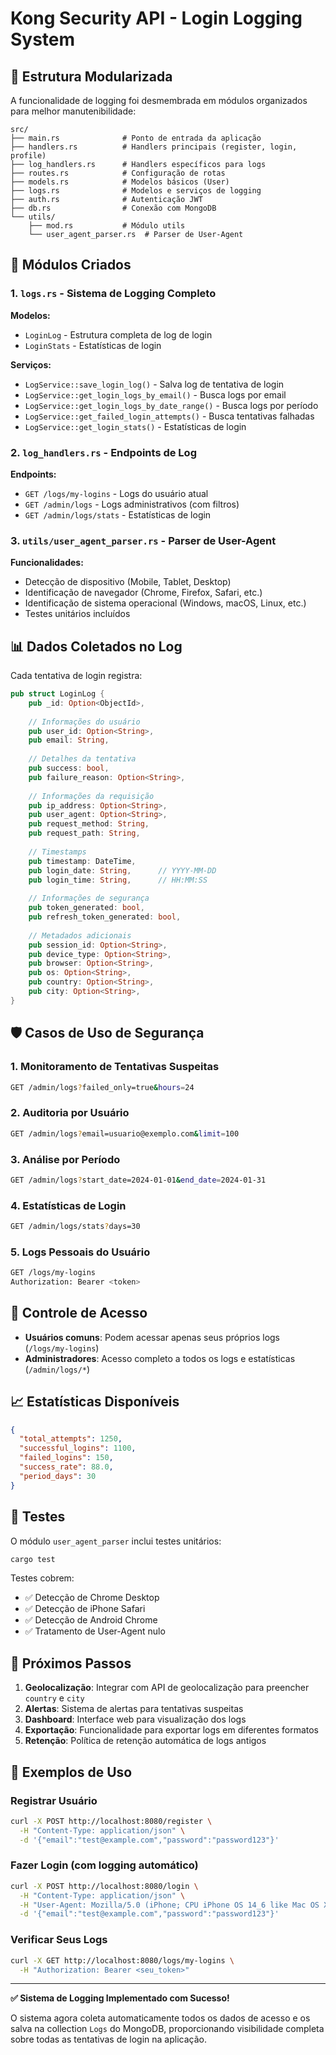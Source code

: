 # Kong Security API - Login Logging System

## 📁 Estrutura Modularizada

A funcionalidade de logging foi desmembrada em módulos organizados para melhor manutenibilidade:

```
src/
├── main.rs              # Ponto de entrada da aplicação
├── handlers.rs          # Handlers principais (register, login, profile)
├── log_handlers.rs      # Handlers específicos para logs
├── routes.rs            # Configuração de rotas
├── models.rs            # Modelos básicos (User)
├── logs.rs              # Modelos e serviços de logging
├── auth.rs              # Autenticação JWT
├── db.rs                # Conexão com MongoDB
└── utils/
    ├── mod.rs           # Módulo utils
    └── user_agent_parser.rs  # Parser de User-Agent
```

## 🔧 Módulos Criados

### 1. `logs.rs` - Sistema de Logging Completo

**Modelos:**
- `LoginLog` - Estrutura completa de log de login
- `LoginStats` - Estatísticas de login

**Serviços:**
- `LogService::save_login_log()` - Salva log de tentativa de login
- `LogService::get_login_logs_by_email()` - Busca logs por email
- `LogService::get_login_logs_by_date_range()` - Busca logs por período
- `LogService::get_failed_login_attempts()` - Busca tentativas falhadas
- `LogService::get_login_stats()` - Estatísticas de login

### 2. `log_handlers.rs` - Endpoints de Log

**Endpoints:**
- `GET /logs/my-logins` - Logs do usuário atual
- `GET /admin/logs` - Logs administrativos (com filtros)
- `GET /admin/logs/stats` - Estatísticas de login

### 3. `utils/user_agent_parser.rs` - Parser de User-Agent

**Funcionalidades:**
- Detecção de dispositivo (Mobile, Tablet, Desktop)
- Identificação de navegador (Chrome, Firefox, Safari, etc.)
- Identificação de sistema operacional (Windows, macOS, Linux, etc.)
- Testes unitários incluídos

## 📊 Dados Coletados no Log

Cada tentativa de login registra:

```rust
pub struct LoginLog {
    pub _id: Option<ObjectId>,
    
    // Informações do usuário
    pub user_id: Option<String>,
    pub email: String,
    
    // Detalhes da tentativa
    pub success: bool,
    pub failure_reason: Option<String>,
    
    // Informações da requisição
    pub ip_address: Option<String>,
    pub user_agent: Option<String>,
    pub request_method: String,
    pub request_path: String,
    
    // Timestamps
    pub timestamp: DateTime,
    pub login_date: String,      // YYYY-MM-DD
    pub login_time: String,      // HH:MM:SS
    
    // Informações de segurança
    pub token_generated: bool,
    pub refresh_token_generated: bool,
    
    // Metadados adicionais
    pub session_id: Option<String>,
    pub device_type: Option<String>,
    pub browser: Option<String>,
    pub os: Option<String>,
    pub country: Option<String>,
    pub city: Option<String>,
}
```

## 🛡️ Casos de Uso de Segurança

### 1. Monitoramento de Tentativas Suspeitas
```bash
GET /admin/logs?failed_only=true&hours=24
```

### 2. Auditoria por Usuário
```bash
GET /admin/logs?email=usuario@exemplo.com&limit=100
```

### 3. Análise por Período
```bash
GET /admin/logs?start_date=2024-01-01&end_date=2024-01-31
```

### 4. Estatísticas de Login
```bash
GET /admin/logs/stats?days=30
```

### 5. Logs Pessoais do Usuário
```bash
GET /logs/my-logins
Authorization: Bearer <token>
```

## 🔐 Controle de Acesso

- **Usuários comuns**: Podem acessar apenas seus próprios logs (`/logs/my-logins`)
- **Administradores**: Acesso completo a todos os logs e estatísticas (`/admin/logs/*`)

## 📈 Estatísticas Disponíveis

```json
{
  "total_attempts": 1250,
  "successful_logins": 1100,
  "failed_logins": 150,
  "success_rate": 88.0,
  "period_days": 30
}
```

## 🧪 Testes

O módulo `user_agent_parser` inclui testes unitários:

```bash
cargo test
```

Testes cobrem:
- ✅ Detecção de Chrome Desktop
- ✅ Detecção de iPhone Safari
- ✅ Detecção de Android Chrome
- ✅ Tratamento de User-Agent nulo

## 🚀 Próximos Passos

1. **Geolocalização**: Integrar com API de geolocalização para preencher `country` e `city`
2. **Alertas**: Sistema de alertas para tentativas suspeitas
3. **Dashboard**: Interface web para visualização dos logs
4. **Exportação**: Funcionalidade para exportar logs em diferentes formatos
5. **Retenção**: Política de retenção automática de logs antigos

## 📝 Exemplos de Uso

### Registrar Usuário
```bash
curl -X POST http://localhost:8080/register \
  -H "Content-Type: application/json" \
  -d '{"email":"test@example.com","password":"password123"}'
```

### Fazer Login (com logging automático)
```bash
curl -X POST http://localhost:8080/login \
  -H "Content-Type: application/json" \
  -H "User-Agent: Mozilla/5.0 (iPhone; CPU iPhone OS 14_6 like Mac OS X)" \
  -d '{"email":"test@example.com","password":"password123"}'
```

### Verificar Seus Logs
```bash
curl -X GET http://localhost:8080/logs/my-logins \
  -H "Authorization: Bearer <seu_token>"
```

---

**✅ Sistema de Logging Implementado com Sucesso!**

O sistema agora coleta automaticamente todos os dados de acesso e os salva na collection `Logs` do MongoDB, proporcionando visibilidade completa sobre todas as tentativas de login na aplicação.